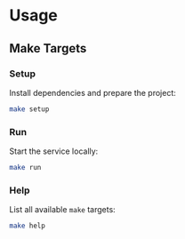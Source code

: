 # Usage

## Make Targets

### Setup

Install dependencies and prepare the project:

```bash
make setup
```

### Run

Start the service locally:

```bash
make run
```

### Help

List all available `make` targets:

```bash
make help
```
